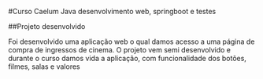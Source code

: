 #Curso Caelum Java desenvolvimento web, springboot e testes

##Projeto desenvolvido

Foi desenvolvido uma aplicação web o qual damos acesso a uma página de compra de ingressos de cinema.
O projeto vem semi desenvolvido e durante o curso damos vida a aplicação, com funcionalidade dos botões, filmes, salas e valores

